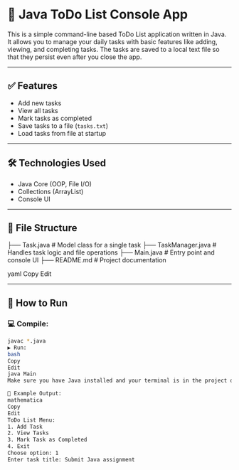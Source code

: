 # 📝 Java ToDo List Console App

This is a simple command-line based ToDo List application written in Java. It allows you to manage your daily tasks with basic features like adding, viewing, and completing tasks. The tasks are saved to a local text file so that they persist even after you close the app.

---

## ✅ Features

- Add new tasks
- View all tasks
- Mark tasks as completed
- Save tasks to a file (`tasks.txt`)
- Load tasks from file at startup

---

## 🛠️ Technologies Used

- Java Core (OOP, File I/O)
- Collections (ArrayList)
- Console UI

---

## 📂 File Structure

├── Task.java # Model class for a single task
├── TaskManager.java # Handles task logic and file operations
├── Main.java # Entry point and console UI
├── README.md # Project documentation

yaml
Copy
Edit

---

## 🧪 How to Run

### 💻 Compile:
```bash
javac *.java
▶️ Run:
bash
Copy
Edit
java Main
Make sure you have Java installed and your terminal is in the project directory.

📌 Example Output:
mathematica
Copy
Edit
ToDo List Menu:
1. Add Task
2. View Tasks
3. Mark Task as Completed
4. Exit
Choose option: 1
Enter task title: Submit Java assignment
